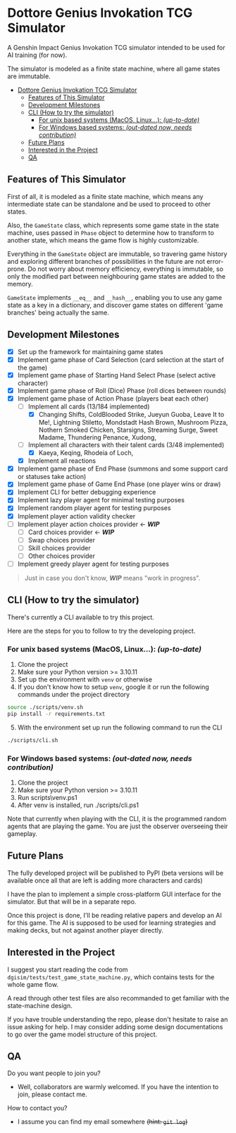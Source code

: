 # Dottore Genius Invokation TCG Simulator

A Genshin Impact Genius Invokation TCG simulator intended to be used for AI training (for now).

The simulator is modeled as a finite state machine, where all game states are immutable.

- [Dottore Genius Invokation TCG Simulator](#dottore-genius-invokation-tcg-simulator)
  - [Features of This Simulator](#features-of-this-simulator)
  - [Development Milestones](#development-milestones)
  - [CLI (How to try the simulator)](#cli-how-to-try-the-simulator)
    - [For unix based systems (MacOS, Linux...): _(up-to-date)_](#for-unix-based-systems-macos-linux-up-to-date)
    - [For Windows based systems: _(out-dated now, needs contribution)_](#for-windows-based-systems-out-dated-now-needs-contribution)
  - [Future Plans](#future-plans)
  - [Interested in the Project](#interested-in-the-project)
  - [QA](#qa)

## Features of This Simulator

First of all, it is modeled as a finite state machine, which means any intermediate state can be
standalone and be used to proceed to other states.

Also, the `GameState` class, which represents some game state in the state machine, uses passed in
`Phase` object to determine how to transform to another state, which means the game flow is
highly customizable.

Everything in the `GameState` object are immutable, so travering game history and exploring different
branches of possibilities in the future are not error-prone. Do not worry about memory efficiency,
everything is immutable, so only the modified part between neighbouring game states are added to the
memory.

`GameState` implements `__eq__` and `__hash__`, enabling you to use any game state as a key in a
dictionary, and discover game states on different 'game branches' being actually the same.

## Development Milestones

- [x] Set up the framework for maintaining game states
- [x] Implement game phase of Card Selection (card selection at the start of the game)
- [x] Implement game phase of Starting Hand Select Phase (select active character)
- [x] Implement game phase of Roll (Dice) Phase (roll dices between rounds)
- [x] Implement game phase of Action Phase (players beat each other)
  - [ ] Implement all cards (13/184 implemented)
    - [x] Changing Shifts,
          ColdBlooded Strike,
          Jueyun Guoba,
          Leave It to Me!,
          Lightning Stiletto,
          Mondstadt Hash Brown,
          Mushroom Pizza,
          Nothern Smoked Chicken,
          Starsigns,
          Streaming Surge,
          Sweet Madame,
          Thundering Penance,
          Xudong,
  - [ ] Implement all characters with their talent cards (3/48 implemented)
    - [x] Kaeya,
          Keqing,
          Rhodeia of Loch,
  - [x] Implement all reactions
- [x] Implement game phase of End Phase (summons and some support card or statuses take action)
- [x] Implement game phase of Game End Phase (one player wins or draw)
- [x] Implement CLI for better debugging experience
- [x] Implement lazy player agent for minimal testing purposes
- [x] Implement random player agent for testing purposes
- [x] Implement player action validity checker
- [ ] Implement player action choices provider &larr; **_WIP_**
  - [ ] Card choices provider &larr; **_WIP_**
  - [ ] Swap choices provider
  - [ ] Skill choices provider
  - [ ] Other choices provider
- [ ] Implement greedy player agent for testing purposes

> Just in case you don't know, **_WIP_** means "work in progress".

## CLI (How to try the simulator)

There's currently a CLI available to try this project.

Here are the steps for you to follow to try the developing project.

### For unix based systems (MacOS, Linux...): _(up-to-date)_

1. Clone the project
2. Make sure your Python version >= 3.10.11
3. Set up the environment with `venv` or otherwise
4. If you don't know how to setup `venv`, google it or run the following commands under the project directory

```sh
source ./scripts/venv.sh
pip install -r requirements.txt
```

5. With the environment set up run the following command to run the CLI

```sh
./scripts/cli.sh
```

### For Windows based systems: _(out-dated now, needs contribution)_

1. Clone the project
2. Make sure your Python version >= 3.10.11
3. Run scripts\venv.ps1
4. After venv is installed, run ./scripts/cli.ps1

Note that currently when playing with the CLI, it is the programmed random agents that are playing the game.
You are just the observer overseeing their gameplay.

## Future Plans

The fully developed project will be published to PyPI (beta versions will be available once all that
are left is adding more characters and cards)

I have the plan to implement a simple cross-platform GUI interface for the simulator. But that will
be in a separate repo.

Once this project is done, I'll be reading relative papers and develop an AI for this game. The AI
is supposed to be used for learning strategies and making decks, but not against another player
directly.

## Interested in the Project

I suggest you start reading the code from `dgisim/tests/test_game_state_machine.py`,
which contains tests for the whole game flow.

A read through other test files are also recommanded to get familiar with the state-machine design.

If you have trouble understanding the repo, please don't hesitate to raise an issue asking for help.
I may consider adding some design documentations to go over the game model structure of this project.

## QA

Do you want people to join you?

- Well, collaborators are warmly welcomed. If you have the intention to join, please contact me.

How to contact you?

- I assume you can find my email somewhere ~~(hint: `git log`)~~
